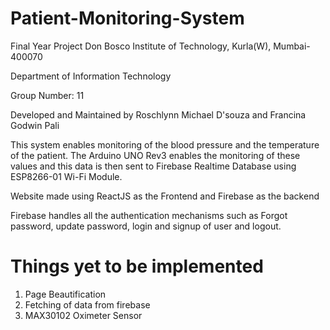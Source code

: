 # Patient-Monitoring-System

Final Year Project Don Bosco Institute of Technology, Kurla(W), Mumbai-400070

Department of Information Technology

Group Number: 11

Developed and Maintained by Roschlynn Michael D'souza and Francina Godwin Pali

This system enables monitoring of the blood pressure and the temperature of the patient. The Arduino UNO Rev3 enables the monitoring of these values and this data is then sent to Firebase Realtime Database using ESP8266-01 Wi-Fi Module. 

Website made using ReactJS as the Frontend and Firebase as the backend

Firebase handles all the authentication mechanisms such as Forgot password, update password, login and signup of user and logout. 

# Things yet to be implemented

1. Page Beautification
2. Fetching of data from firebase
3. MAX30102 Oximeter Sensor
